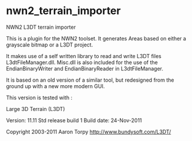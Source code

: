 nwn2_terrain_importer
=====================

NWN2 L3DT terrain importer

This is a plugin for the NWN2 toolset.  It generates Areas based on either a grayscale bitmap or a L3DT project.

It makes use of a self written library to read and write L3DT files L3dtFileManager.dll.  Misc.dll is also included for the use of the EndianBinaryWriter and EndianBinaryReader in L3dtFileManager.

It is based on an old version of a similar tool, but redesigned from the ground up with a new more modern GUI.

This version is tested with :

Large 3D Terrain (L3DT)

Version: 11.11 Std release build 1 
Build date: 24-Nov-2011

Copyright 2003-2011 Aaron Torpy
http://www.bundysoft.com/L3DT/